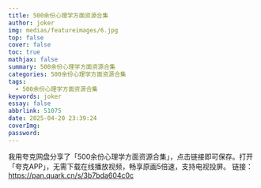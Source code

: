 ```yaml
---
title: 500余份心理学方面资源合集
author: joker
img: medias/featureimages/6.jpg
top: false
cover: false
toc: true
mathjax: false
summary: 500余份心理学方面资源合集
categories: 500余份心理学方面资源合集
tags:
  - 500余份心理学方面资源合集
keywords: joker
essay: false
abbrlink: 51075
date: 2025-04-20 23:39:24
coverImg:
password:
---
```


我用夸克网盘分享了「500余份心理学方面资源合集」，点击链接即可保存。打开「夸克APP」，无需下载在线播放视频，畅享原画5倍速，支持电视投屏。
链接：https://pan.quark.cn/s/3b7bda604c0c

